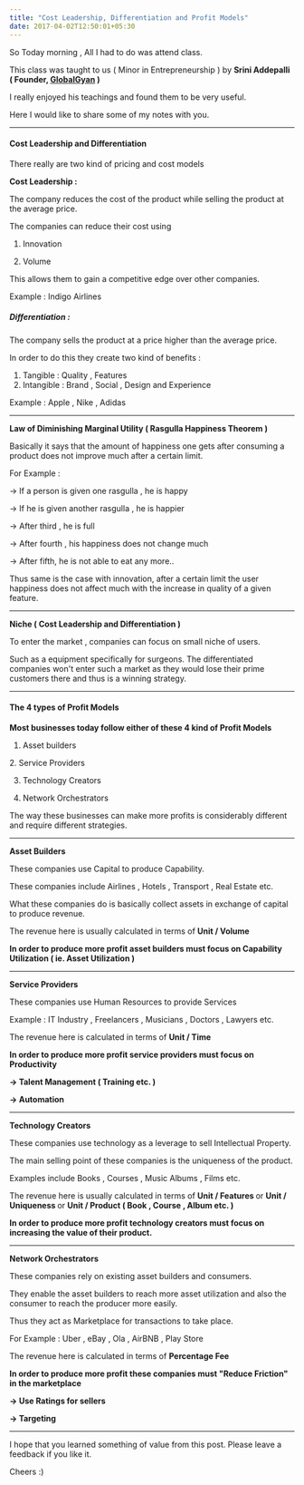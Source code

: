 ```yaml
---
title: "Cost Leadership, Differentiation and Profit Models"
date: 2017-04-02T12:50:01+05:30
---
```


So Today morning , All I had to do was attend class.

This class was taught to us ( Minor in Entrepreneurship ) by <strong>Srini Addepalli ( Founder, <a href="http://www.globalgyan.net/">GlobalGyan</a> )
</strong>

I really enjoyed his teachings and found them to be very useful.

Here I would like to share some of my notes with you.

<hr />

<h4><strong>Cost Leadership and Differentiation</strong></h4>
There really are two kind of pricing and cost models

<strong>Cost Leadership : </strong>

The company reduces the cost of the product while selling the product at the average price.

The companies can reduce their cost using

1) Innovation

2) Volume

This allows them to gain a competitive edge over other companies.

Example : Indigo Airlines
<h5>Differentiation :</h5>
The company sells the product at a price higher than the average price.

In order to do this they create two kind of benefits :
<ol>
<li>Tangible : Quality , Features</li>
<li>Intangible : Brand , Social , Design and Experience</li>
</ol>
Example : Apple , Nike , Adidas

<hr />

<strong>Law of Diminishing Marginal Utility ( Rasgulla Happiness Theorem )</strong>

Basically it says that the amount of happiness one gets after consuming a product does not improve much after a certain limit.

For Example :

-&gt; If a person is given one rasgulla , he is happy

-&gt; If he is given another rasgulla , he is happier

-&gt; After third , he is full

-&gt; After fourth , his happiness does not change much

-&gt; After fifth, he is not able to eat any more..

Thus same is the case with innovation, after a certain limit the user happiness does not affect much with the increase in quality of a given feature.

<hr />

<strong>Niche ( Cost Leadership and Differentiation )</strong>

To enter the market , companies can focus on small niche of users.

Such as a equipment specifically for surgeons. The differentiated companies won't enter such a market as they would lose their prime customers there and thus is a winning strategy.

<hr />

<h4><strong>The 4 types of Profit Models</strong></h4>
<strong>Most businesses today follow either of these 4 kind of Profit Models</strong>
<ol>
<li>Asset builders</li>
</ol>
2. Service Providers

3. Technology Creators

4. Network Orchestrators

The way these businesses can make more profits is considerably different and require different strategies.

<hr />

<strong>Asset Builders</strong>

These companies use Capital to produce Capability.

These companies include Airlines , Hotels , Transport , Real Estate etc.

What these companies do is basically collect assets in exchange of capital to produce revenue.

The revenue here is usually calculated in terms of <strong>Unit / Volume</strong>

<strong>In order to produce more profit asset builders must focus on Capability Utilization ( ie. Asset Utilization )</strong>

<hr />

<strong>Service Providers</strong>

These companies use Human Resources to provide Services

Example : IT Industry , Freelancers , Musicians , Doctors , Lawyers etc.

The revenue here is calculated in terms of <strong>Unit / Time</strong>

<strong>In order to produce more profit service providers must focus on Productivity</strong>

<strong>-&gt; Talent Management ( Training etc. )</strong>

<strong>-&gt; Automation</strong>

<hr />

<strong>Technology Creators</strong>

These companies use technology as a leverage to sell Intellectual Property.

The main selling point of these companies is the uniqueness of the product.

Examples include Books , Courses , Music Albums , Films etc.

The revenue here is usually calculated in terms of <strong>Unit / Features </strong>or <strong>Unit / Uniqueness </strong>or <strong>Unit / Product ( Book , Course , Album etc. )</strong>

<strong>In order to produce more profit technology creators must focus on increasing the value of their product.</strong>

<hr />

<strong>Network Orchestrators</strong>

These companies rely on existing asset builders and consumers.

They enable the asset builders to reach more asset utilization and also the consumer to reach the producer more easily.

Thus they act as Marketplace for transactions to take place.

For Example : Uber , eBay , Ola , AirBNB , Play Store

The revenue here is calculated in terms of <strong>Percentage Fee</strong>

<strong>In order to produce more profit these companies must "Reduce Friction" in the marketplace</strong>

<strong>-&gt; Use Ratings for sellers</strong>

<strong>-&gt; Targeting</strong>

<hr />

I hope that you learned something of value from this post. Please leave a feedback if you like it.

Cheers :)
